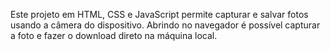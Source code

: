 Este projeto em HTML, CSS e JavaScript permite capturar e salvar fotos usando a câmera do dispositivo. 
Abrindo no navegador é possível capturar a foto e fazer o download direto na máquina local.
